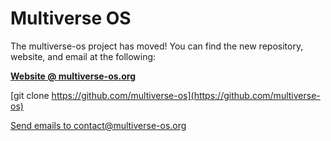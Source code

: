 # Multiverse OS
The multiverse-os project has moved! You can find the new repository, website,
and email at the following:


**[Website @ multiverse-os.org](https://multiverse-os.org)**

[git clone https://github.com/multiverse-os](https://github.com/multiverse-os)

[Send emails to contact@multiverse-os.org](mailto:contact@multiverse-os.org)
